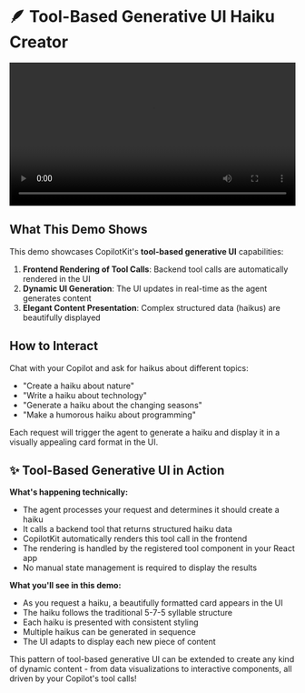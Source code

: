 # 🪶 Tool-Based Generative UI Haiku Creator

<video width="100%" controls>
  <source src="https://screen-studio-shareable-links.67aa83ffa7fb557cd114a7156fca4e73.r2.cloudflarestorage.com/V2zfIWNf-video.mp4?X-Amz[…]aders=host&x-id=GetObject" type="video/mp4">
  Your browser does not support the video tag.
</video>

## What This Demo Shows

This demo showcases CopilotKit's **tool-based generative UI** capabilities:
1. **Frontend Rendering of Tool Calls**: Backend tool calls are automatically rendered in the UI
2. **Dynamic UI Generation**: The UI updates in real-time as the agent generates content
3. **Elegant Content Presentation**: Complex structured data (haikus) are beautifully displayed

## How to Interact

Chat with your Copilot and ask for haikus about different topics:
- "Create a haiku about nature"
- "Write a haiku about technology"
- "Generate a haiku about the changing seasons"
- "Make a humorous haiku about programming"

Each request will trigger the agent to generate a haiku and display it in a visually appealing card format in the UI.

## ✨ Tool-Based Generative UI in Action

**What's happening technically:**
- The agent processes your request and determines it should create a haiku
- It calls a backend tool that returns structured haiku data
- CopilotKit automatically renders this tool call in the frontend
- The rendering is handled by the registered tool component in your React app
- No manual state management is required to display the results

**What you'll see in this demo:**
- As you request a haiku, a beautifully formatted card appears in the UI
- The haiku follows the traditional 5-7-5 syllable structure
- Each haiku is presented with consistent styling
- Multiple haikus can be generated in sequence
- The UI adapts to display each new piece of content

This pattern of tool-based generative UI can be extended to create any kind of dynamic content - from data visualizations to interactive components, all driven by your Copilot's tool calls!